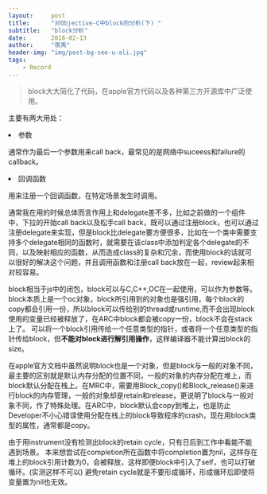 ```yaml
---
layout:     post
title:      "对Objective-C中block的分析(下) "
subtitle:   "block分析"
date:       2016-02-13
author:     "夜禹"
header-img: "img/post-bg-see-u-ali.jpg"
tags:
    - Record
---
```


> block大大简化了代码，在apple官方代码以及各种第三方开源库中广泛使用。<br />

主要有两大用处：
<p><li>参数</li></p>
通常作为最后一个参数用来call back，最常见的是网络中suceess和failure的callback。

<p><li>回调函数</li></p>
用来注册一个回调函数，在特定场景发生时调用。

通常我在用的时候总体而言作用上和delegate差不多，比如之前做的一个组件中，下拉的开始call back以及松手call back，既可以通过注册block，也可以通过注册delegate来实现，但是block比delegate要方便很多，比如在一个类中需要支持多个delegate相同的函数时，就需要在该class中添加判定各个delegate的不同，以及映射相应的函数，从而造成class的复杂和冗余，而使用block的话就可以很好的解决这个问题，并且调用函数和注册call back放在一起，review起来相对较容易。


block相当于js中的闭包，block可以与C,C++,OC在一起使用，可以作为参数等。
block本质上是一个oc对象，block所引用到的对象也是强引用，每个block的copy都会引用一份，所以block可以传给别的thread或runtime,而不会出现block使用的变量已经被释放了，在ARC中block都会被copy一份，block不会在stack上了。
可以将一个block引用传给一个任意类型的指针，或者将一个任意类型的指针传给block，但<strong>不能对block进行解引用操作</strong>，这样编译器不能计算出block的size。

在apple官方文档中虽然说明block也是一个对象，但是block与一般的对象不同，最主要的区别就是默认内存分配的位置不同，一般的对象的内存分配在堆上，而block默认分配在栈上。在MRC中，需要用Block_copy()和Block_release()来进行block的内存管理，一般的对象却是retain和release，更说明了block与一般对象不同，作了特殊处理。在ARC中，block默认会copy到堆上，也是防止Developer不小心错误使用分配在栈上的block导致程序的crash，现在用block类型的属性，通常都是copy。


由于用instrument没有检测出block的retain cycle，只有日后到工作中看能不能遇到场景。
本来想尝试在completion所在函数中将completion置为nil，这样存在堆上的block引用计数为0，会被释放，这样即便block中引入了self，也可以打破循环。(实测这样不可以)
避免retain cycle就是不要形成循环，形成循环后即使将变量置为nil也无效。
